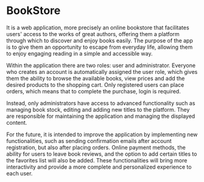# BookStore

It is a web application, more precisely an online bookstore that facilitates users' access to the works of great authors, offering them a platform through which to discover and enjoy books easily. The purpose of the app is to give them an opportunity to escape from everyday life, allowing them to enjoy engaging reading in a simple and accessible way.

Within the application there are two roles: user and administrator. Everyone who creates an account is automatically assigned the user role, which gives them the ability to browse the available books, view prices and add the desired products to the shopping cart. Only registered users can place orders, which means that to complete the purchase, login is required.

Instead, only administrators have access to advanced functionality such as managing book stock, editing and adding new titles to the platform. They are responsible for maintaining the application and managing the displayed content.

For the future, it is intended to improve the application by implementing new functionalities, such as sending confirmation emails after account registration, but also after placing orders. Online payment methods, the ability for users to leave book reviews, and the option to add certain titles to the favorites list will also be added. These functionalities will bring more interactivity and provide a more complete and personalized experience to each user.
